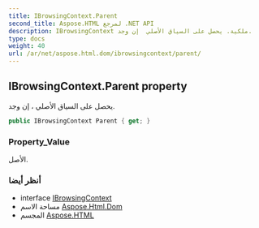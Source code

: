 ```yaml
---
title: IBrowsingContext.Parent
second_title: Aspose.HTML لمرجع .NET API
description: IBrowsingContext ملكية. يحصل على السياق الأصلي  إن وجد.
type: docs
weight: 40
url: /ar/net/aspose.html.dom/ibrowsingcontext/parent/
---
```

## IBrowsingContext.Parent property

يحصل على السياق الأصلي ، إن وجد.

```csharp
public IBrowsingContext Parent { get; }
```

### Property_Value

الأصل.

### أنظر أيضا

* interface [IBrowsingContext](../)
* مساحة الاسم [Aspose.Html.Dom](../../ibrowsingcontext/)
* المجسم [Aspose.HTML](../../../)


